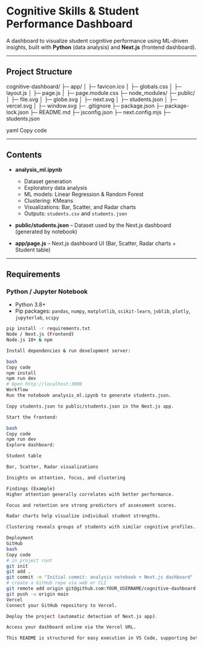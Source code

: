 # Cognitive Skills & Student Performance Dashboard

A dashboard to visualize student cognitive performance using ML-driven insights, built with **Python** (data analysis) and **Next.js** (frontend dashboard).

---

## Project Structure
cognitive-dashboard/
├─ app/
│ ├─ favicon.ico
│ ├─ globals.css
│ ├─ layout.js
│ ├─ page.js
│ ├─ page.module.css
├─ node_modules/
├─ public/
│ ├─ file.svg
│ ├─ globe.svg
│ ├─ next.svg
│ ├─ students.json
│ ├─ vercel.svg
│ ├─ window.svg
├─ .gitignore
├─ package.json
├─ package-lock.json
├─ README.md
├─ jsconfig.json
├─ next.config.mjs
├─ students.json

yaml
Copy code

---

## Contents

- **analysis_ml.ipynb**  
  - Dataset generation  
  - Exploratory data analysis  
  - ML models: Linear Regression & Random Forest  
  - Clustering: KMeans  
  - Visualizations: Bar, Scatter, and Radar charts  
  - Outputs: `students.csv` and `students.json`

- **public/students.json** – Dataset used by the Next.js dashboard (generated by notebook)

- **app/page.js** – Next.js dashboard UI (Bar, Scatter, Radar charts + Student table)

---

## Requirements

### Python / Jupyter Notebook
- Python 3.8+
- Pip packages: `pandas`, `numpy`, `matplotlib`, `scikit-learn`, `joblib`, `plotly`, `jupyterlab`, `scipy`

```bash
pip install -r requirements.txt
Node / Next.js (Frontend)
Node.js 18+ & npm

Install dependencies & run development server:

bash
Copy code
npm install
npm run dev
# Open http://localhost:3000
Workflow
Run the notebook analysis_ml.ipynb to generate students.json.

Copy students.json to public/students.json in the Next.js app.

Start the frontend:

bash
Copy code
npm run dev
Explore dashboard:

Student table

Bar, Scatter, Radar visualizations

Insights on attention, focus, and clustering

Findings (Example)
Higher attention generally correlates with better performance.

Focus and retention are strong predictors of assessment scores.

Radar charts help visualize individual student strengths.

Clustering reveals groups of students with similar cognitive profiles.

Deployment
GitHub
bash
Copy code
# in project root
git init
git add .
git commit -m "Initial commit: analysis notebook + Next.js dashboard"
# create a GitHub repo via web or CLI
git remote add origin git@github.com:YOUR_USERNAME/cognitive-dashboard.git
git push -u origin main
Vercel
Connect your GitHub repository to Vercel.

Deploy the project (automatic detection of Next.js app).

Access your dashboard online via the Vercel URL.

This README is structured for easy execution in VS Code, supporting both local analysis and dashboard visualization